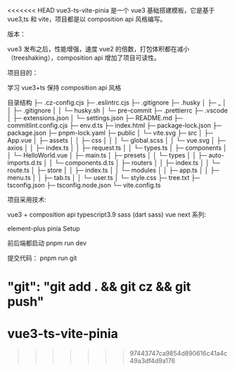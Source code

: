 <<<<<<< HEAD
vue3-ts-vite-pinia 是一个 vue3 基础搭建模板，它是基于 vue3,ts 和 vite，项目都是以 composition api 风格编写。

版本：

vue3 发布之后，性能增强，速度 vue2 的倍数，打包体积都在减小（treeshaking），composition api 增加了项目可读性。

项目目的：

学习 vue3+ts
保持 composition api 风格

目录结构
├─ .cz-config.cjs
├─ .eslintrc.cjs
├─ .gitignore
├─ .husky
│ ├─ \_
│ │ ├─ .gitignore
│ │ └─ husky.sh
│ └─ pre-commit
├─ .prettierrc
├─ .vscode
│ ├─ extensions.json
│ └─ settings.json
├─ README.md
├─ commitlint.config.cjs
├─ env.d.ts
├─ index.html
├─ package-lock.json
├─ package.json
├─ pnpm-lock.yaml
├─ public
│ └─ vite.svg
├─ src
│ ├─ App.vue
│ ├─ assets
│ │ ├─ css
│ │ │ └─ global.scss
│ │ └─ vue.svg
│ ├─ axios
│ │ ├─ index.ts
│ │ ├─ request.ts
│ │ └─ types.ts
│ ├─ components
│ │ └─ HelloWorld.vue
│ ├─ main.ts
│ ├─ presets
│ │ └─ types
│ │ ├─ auto-imports.d.ts
│ │ └─ components.d.ts
│ ├─ routers
│ │ ├─ index.ts
│ │ └─ route.ts
│ ├─ store
│ │ ├─ index.ts
│ │ └─ modules
│ │ ├─ app.ts
│ │ ├─ menu.ts
│ │ ├─ tab.ts
│ │ └─ user.ts
│ └─ style.css
├─ tree.txt
├─ tsconfig.json
├─ tsconfig.node.json
└─ vite.config.ts

项目采用技术:

vue3 + composition api
typescript3.9
sass (dart sass)
vue next 系列:

element-plus
pinia
Setup

前后端都启动
pnpm run dev

提交代码：
pnpm run git

# "git": "git add . && git cz && git push"

# vue3-ts-vite-pinia

> > > > > > > 97443747ca9854d890616c41a4c49a3df4d9a176
